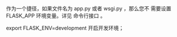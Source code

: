 作为一个捷径，如果文件名为 app.py 或者 wsgi.py ，那么您不 需要设置 FLASK_APP 环境变量。详见 命令行接口 。


export FLASK_ENV=development
开启开发环境；